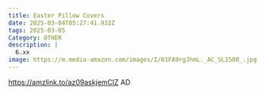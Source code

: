 ```yaml
---
title: Easter Pillow Covers
date: 2025-03-04T05:27:41.932Z
tags: 2025-03-05
Category: OTHER
description: |
  6.xx
image: https://m.media-amazon.com/images/I/81FA9rgJhmL._AC_SL1500_.jpg
---
```

https://amzlink.to/az09askjemClZ    AD